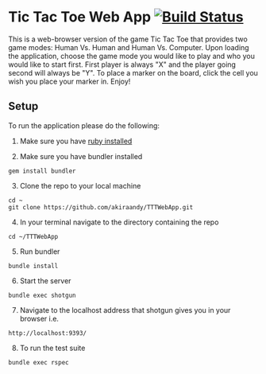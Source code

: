 # Tic Tac Toe Web App [![Build Status](https://travis-ci.org/akiraandy/TTTWebApp.svg?branch=master)](https://travis-ci.org/akiraandy/TTTWebApp)


This is a web-browser version of the game Tic Tac Toe that provides two game modes: Human Vs. Human and Human Vs. Computer. Upon loading the application, choose the game mode you would like to play and who you would like to start first. First player is always "X" and the player going second will always be "Y". To place a marker on the board, click the cell you wish you place your marker in. Enjoy!

## Setup

To run the application please do the following:

1. Make sure you have [ruby installed](https://www.ruby-lang.org/en/documentation/installation/ "Ruby download page")

2. Make sure you have bundler installed
```
gem install bundler
```

3. Clone the repo to your local machine

```
cd ~
git clone https://github.com/akiraandy/TTTWebApp.git
```

4. In your terminal navigate to the directory containing the repo

```
cd ~/TTTWebApp
```

5. Run bundler
```
bundle install
```

6. Start the server
```
bundle exec shotgun
```

7. Navigate to the localhost address that shotgun gives you in your browser i.e.
```
http://localhost:9393/
```

8. To run the test suite
```
bundle exec rspec
```

